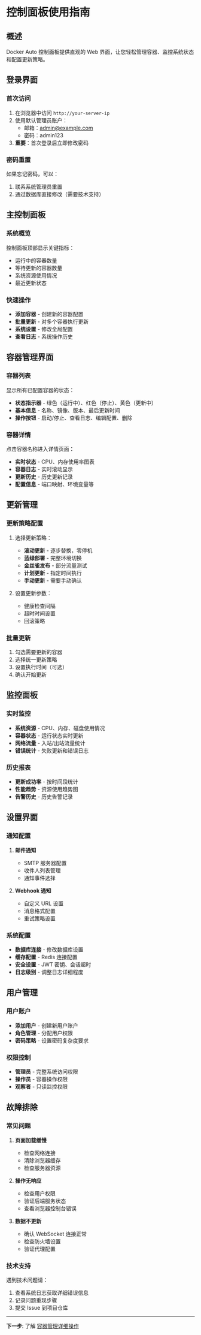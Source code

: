 # 控制面板使用指南

## 概述

Docker Auto 控制面板提供直观的 Web 界面，让您轻松管理容器、监控系统状态和配置更新策略。

## 登录界面

### 首次访问
1. 在浏览器中访问 `http://your-server-ip`
2. 使用默认管理员账户：
   - 邮箱：admin@example.com
   - 密码：admin123
3. **重要**：首次登录后立即修改密码

### 密码重置
如果忘记密码，可以：
1. 联系系统管理员重置
2. 通过数据库直接修改（需要技术支持）

## 主控制面板

### 系统概览
控制面板顶部显示关键指标：
- 运行中的容器数量
- 等待更新的容器数量
- 系统资源使用情况
- 最近更新状态

### 快速操作
- **添加容器** - 创建新的容器配置
- **批量更新** - 对多个容器执行更新
- **系统设置** - 修改全局配置
- **查看日志** - 系统操作历史

## 容器管理界面

### 容器列表
显示所有已配置容器的状态：
- **状态指示器** - 绿色（运行中）、红色（停止）、黄色（更新中）
- **基本信息** - 名称、镜像、版本、最后更新时间
- **操作按钮** - 启动/停止、查看日志、编辑配置、删除

### 容器详情
点击容器名称进入详情页面：
- **实时状态** - CPU、内存使用率图表
- **容器日志** - 实时滚动显示
- **更新历史** - 历史更新记录
- **配置信息** - 端口映射、环境变量等

## 更新管理

### 更新策略配置
1. 选择更新策略：
   - **滚动更新** - 逐步替换，零停机
   - **蓝绿部署** - 完整环境切换
   - **金丝雀发布** - 部分流量测试
   - **计划更新** - 指定时间执行
   - **手动更新** - 需要手动确认

2. 设置更新参数：
   - 健康检查间隔
   - 超时时间设置
   - 回滚策略

### 批量更新
1. 勾选需要更新的容器
2. 选择统一更新策略
3. 设置执行时间（可选）
4. 确认开始更新

## 监控面板

### 实时监控
- **系统资源** - CPU、内存、磁盘使用情况
- **容器状态** - 运行状态实时更新
- **网络流量** - 入站/出站流量统计
- **错误统计** - 失败更新和错误日志

### 历史报表
- **更新成功率** - 按时间段统计
- **性能趋势** - 资源使用趋势图
- **告警历史** - 历史告警记录

## 设置界面

### 通知配置
1. **邮件通知**
   - SMTP 服务器配置
   - 收件人列表管理
   - 通知事件选择

2. **Webhook 通知**
   - 自定义 URL 设置
   - 消息格式配置
   - 重试策略设置

### 系统配置
- **数据库连接** - 修改数据库设置
- **缓存配置** - Redis 连接配置
- **安全设置** - JWT 密钥、会话超时
- **日志级别** - 调整日志详细程度

## 用户管理

### 用户账户
- **添加用户** - 创建新用户账户
- **角色管理** - 分配用户权限
- **密码策略** - 设置密码复杂度要求

### 权限控制
- **管理员** - 完整系统访问权限
- **操作员** - 容器操作权限
- **观察者** - 只读监控权限

## 故障排除

### 常见问题
1. **页面加载缓慢**
   - 检查网络连接
   - 清除浏览器缓存
   - 检查服务器资源

2. **操作无响应**
   - 检查用户权限
   - 验证后端服务状态
   - 查看浏览器控制台错误

3. **数据不更新**
   - 确认 WebSocket 连接正常
   - 检查防火墙设置
   - 验证代理配置

### 技术支持
遇到技术问题请：
1. 查看系统日志获取详细错误信息
2. 记录问题重现步骤
3. 提交 Issue 到项目仓库

---

**下一步**: 了解 [容器管理详细操作](containers.md)